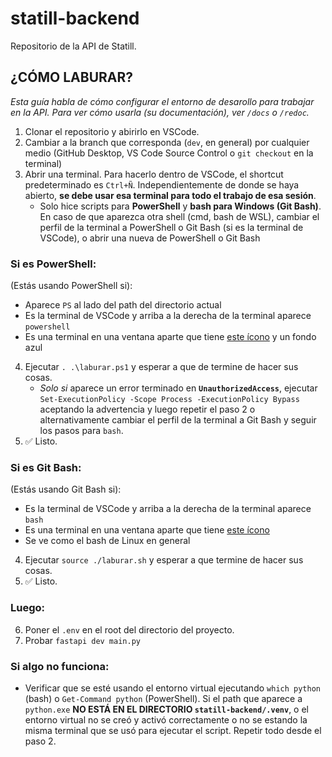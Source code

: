 # statill-backend
Repositorio de la API de Statill.

## ¿CÓMO LABURAR?
*Esta guía habla de cómo configurar el entorno de desarollo para trabajar en la API. Para ver cómo usarla (su documentación), ver `/docs` o `/redoc`.*

1. Clonar el repositorio y abirirlo en VSCode.
2. Cambiar a la branch que corresponda (`dev`, en general) por cualquier medio (GitHub Desktop, VS Code Source Control o `git checkout` en la terminal)
3. Abrir una terminal. Para hacerlo dentro de VSCode, el shortcut predeterminado es `Ctrl+Ñ`. Independientemente de donde se haya abierto, **se debe usar esa terminal para todo el trabajo de esa sesión**.
   * Solo hice scripts para **PowerShell** y **bash para Windows (Git Bash)**. En caso de que aparezca otra shell (cmd, bash de WSL), cambiar el perfil de la terminal a PowerShell o Git Bash (si es la terminal de VSCode), o abrir una nueva de PowerShell o Git Bash

### Si es PowerShell:
(Estás usando PowerShell si):
* Aparece `PS` al lado del path del directorio actual
* Es la terminal de VSCode y arriba a la derecha de la terminal aparece `powershell`
* Es una terminal en una ventana aparte que tiene [este ícono](https://upload.wikimedia.org/wikipedia/commons/2/2f/PowerShell_5.0_icon.png) y un fondo azul

4. Ejecutar `. .\laburar.ps1` y esperar a que de termine de hacer sus cosas.
    * *Solo si* aparece un error terminado en **`UnauthorizedAccess`**, ejecutar `Set-ExecutionPolicy -Scope Process -ExecutionPolicy Bypass` aceptando la advertencia y luego repetir el paso 2 o alternativamente cambiar el perfil de la terminal a Git Bash y seguir los pasos para `bash`.
5. ✅ Listo.



### Si es Git Bash:
(Estás usando Git Bash si):
* Es la terminal de VSCode y arriba a la derecha de la terminal aparece `bash`
* Es una terminal en una ventana aparte que tiene [este ícono](https://gitforwindows.org/img/gwindows_logo.png)
* Se ve como el bash de Linux en general

4. Ejecutar `source ./laburar.sh` y esperar a que termine de hacer sus cosas.
5. ✅ Listo.


### Luego:
6. Poner el `.env` en el root del directorio del proyecto.
7. Probar `fastapi dev main.py`

### Si algo no funciona:
* Verificar que se esté usando el entorno virtual ejecutando `which python` (bash) o `Get-Command python` (PowerShell). Si el path que aparece a `python.exe` **NO ESTÁ EN EL DIRECTORIO `statill-backend/.venv`**, o el entorno virtual no se creó y activó correctamente o no se estando la misma terminal que se usó para ejecutar el script. Repetir todo desde el paso 2.

